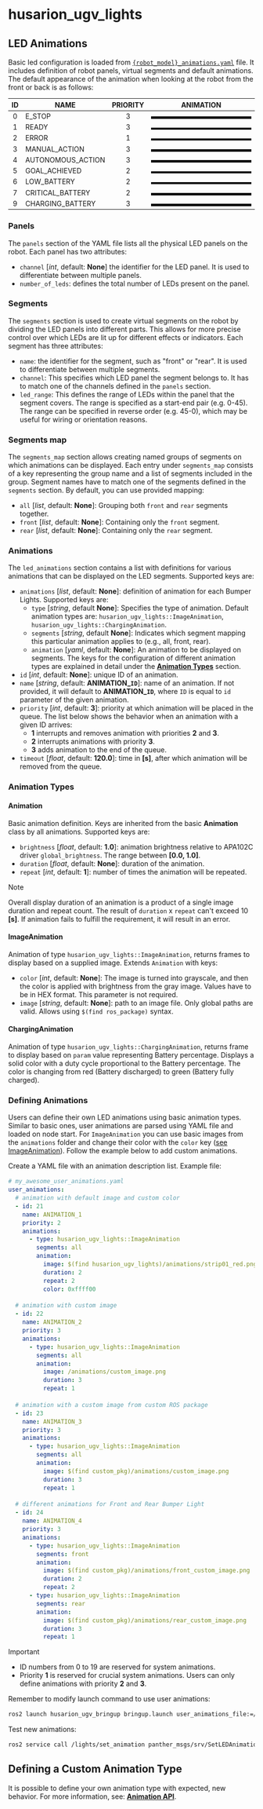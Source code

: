 # husarion_ugv_lights

## LED Animations

Basic led configuration is loaded from [`{robot_model}_animations.yaml`](config) file. It includes definition of robot panels, virtual segments and default animations. The default appearance of the animation when looking at the robot from the front or back is as follows:

|  ID   | NAME              | PRIORITY | ANIMATION                                          |
| :---: | ----------------- | :------: | -------------------------------------------------- |
|   0   | E_STOP            |    3     | ![E_STOP](.docs/E_STOP.webp)                       |
|   1   | READY             |    3     | ![READY](.docs/READY.webp)                         |
|   2   | ERROR             |    1     | ![ERROR](.docs/ERROR.webp)                         |
|   3   | MANUAL_ACTION     |    3     | ![MANUAL_ACTION](.docs/MANUAL_ACTION.webp)         |
|   4   | AUTONOMOUS_ACTION |    3     | ![AUTONOMOUS_ACTION](.docs/AUTONOMOUS_ACTION.webp) |
|   5   | GOAL_ACHIEVED     |    2     | ![GOAL_ACHIEVED](.docs/GOAL_ACHIEVED.webp)         |
|   6   | LOW_BATTERY       |    2     | ![LOW_BATTERY](.docs/LOW_BATTERY.webp)             |
|   7   | CRITICAL_BATTERY  |    2     | ![CRITICAL_BATTERY](.docs/CRITICAL_BATTERY.webp)   |
|   9   | CHARGING_BATTERY  |    3     | ![CHARGING_BATTERY](.docs/CHARGING_BATTERY.webp)   |

### Panels

The `panels` section of the YAML file lists all the physical LED panels on the robot. Each panel has two attributes:

- `channel` [*int*, default: **None**] the identifier for the LED panel. It is used to differentiate between multiple panels.
- `number_of_leds`: defines the total number of LEDs present on the panel.

### Segments

The `segments` section is used to create virtual segments on the robot by dividing the LED panels into different parts. This allows for more precise control over which LEDs are lit up for different effects or indicators. Each segment has three attributes:

- `name`: the identifier for the segment, such as "front" or "rear". It is used to differentiate between multiple segments.
- `channel`: This specifies which LED panel the segment belongs to. It has to match one of the channels defined in the `panels` section.
- `led_range`: This defines the range of LEDs within the panel that the segment covers. The range is specified as a start-end pair (e.g. 0-45). The range can be specified in reverse order (e.g. 45-0), which may be useful for wiring or orientation reasons.

### Segments map

The `segments_map` section allows creating named groups of segments on which animations can be displayed. Each entry under `segments_map` consists of a key representing the group name and a list of segments included in the group. Segment names have to match one of the segments defined in the `segments` section. By default, you can use provided mapping:

- `all` [*list*, default: **None**]: Grouping both `front` and `rear` segments together.
- `front` [*list*, default: **None**]: Containing only the `front` segment.
- `rear` [*list*, default: **None**]: Containing only the `rear` segment.

### Animations

The `led_animations` section contains a list with definitions for various animations that can be displayed on the LED segments. Supported keys are:

- `animations` [*list*, default: **None**]: definition of animation for each Bumper Lights. Supported keys are:
  - `type` [*string*, default **None**]: Specifies the type of animation. Default animation types are: `husarion_ugv_lights::ImageAnimation`, `husarion_ugv_lights::ChargingAnimation`.
  - `segments` [*string*, default **None**]: Indicates which segment mapping this particular animation applies to (e.g., all, front, rear).
  - `animation` [*yaml*, default: **None**]: An animation to be displayed on segments. The keys for the configuration of different animation types are explained in detail under the [**Animation Types**](#animation-types) section.
- `id` [*int*, default: **None**]: unique ID of an animation.
- `name` [*string*, default: **ANIMATION_`ID`**]: name of an animation. If not provided, it will default to **ANIMATION_`ID`**, where `ID` is equal to `id` parameter of the given animation.
- `priority` [*int*, default: **3**]: priority at which animation will be placed in the queue. The list below shows the behavior when an animation with a given ID arrives:
  - **1** interrupts and removes animation with priorities **2** and **3**.
  - **2** interrupts animations with priority **3**.
  - **3** adds animation to the end of the queue.
- `timeout` [*float*, default: **120.0**]: time in **[s]**, after which animation will be removed from the queue.

### Animation Types

#### Animation

Basic animation definition. Keys are inherited from the basic **Animation** class by all animations. Supported keys are:

- `brightness` [*float*, default: **1.0**]: animation brightness relative to APA102C driver `global_brightness`. The range between **[0.0, 1.0]**.
- `duration` [*float*, default: **None**]: duration of the animation.
- `repeat` [*int*, default: **1**]: number of times the animation will be repeated.

> [!NOTE]
> Overall display duration of an animation is a product of a single image duration and repeat count. The result of `duration` x `repeat`  can't exceed 10 **[s]**. If animation fails to fulfill the requirement, it will result in an error.

#### ImageAnimation

Animation of type `husarion_ugv_lights::ImageAnimation`, returns frames to display based on a supplied image. Extends `Animation` with keys:

- `color` [*int*, default: **None**]: The image is turned into grayscale, and then the color is applied with brightness from the gray image. Values have to be in HEX format. This parameter is not required.
- `image` [*string*, default: **None**]: path to an image file. Only global paths are valid. Allows using `$(find ros_package)` syntax.

#### ChargingAnimation

Animation of type `husarion_ugv_lights::ChargingAnimation`, returns frame to display based on `param` value representing Battery percentage. Displays a solid color with a duty cycle proportional to the Battery percentage. The color is changing from red (Battery discharged) to green (Battery fully charged).

### Defining Animations

Users can define their own LED animations using basic animation types. Similar to basic ones, user animations are parsed using YAML file and loaded on node start. For `ImageAnimation` you can use basic images from the `animations` folder and change their color with the `color` key ([see ImageAnimation](#imageanimation)). Follow the example below to add custom animations.

Create a YAML file with an animation description list. Example file:

```yaml
# my_awesome_user_animations.yaml
user_animations:
  # animation with default image and custom color
  - id: 21
    name: ANIMATION_1
    priority: 2
    animations:
      - type: husarion_ugv_lights::ImageAnimation
        segments: all
        animation:
          image: $(find husarion_ugv_lights)/animations/strip01_red.png
          duration: 2
          repeat: 2
          color: 0xffff00

  # animation with custom image
  - id: 22
    name: ANIMATION_2
    priority: 3
    animations:
      - type: husarion_ugv_lights::ImageAnimation
        segments: all
        animation:
          image: /animations/custom_image.png
          duration: 3
          repeat: 1

  # animation with a custom image from custom ROS package
  - id: 23
    name: ANIMATION_3
    priority: 3
    animations:
      - type: husarion_ugv_lights::ImageAnimation
        segments: all
        animation:
          image: $(find custom_pkg)/animations/custom_image.png
          duration: 3
          repeat: 1

  # different animations for Front and Rear Bumper Light
  - id: 24
    name: ANIMATION_4
    priority: 3
    animations:
      - type: husarion_ugv_lights::ImageAnimation
        segments: front
        animation:
          image: $(find custom_pkg)/animations/front_custom_image.png
          duration: 2
          repeat: 2
      - type: husarion_ugv_lights::ImageAnimation
        segments: rear
        animation:
          image: $(find custom_pkg)/animations/rear_custom_image.png
          duration: 3
          repeat: 1
```

> [!IMPORTANT]
>
> - ID numbers from 0 to 19 are reserved for system animations.
> - Priority **1** is reserved for crucial system animations. Users can only define animations with priority **2** and **3**.

Remember to modify launch command to use user animations:

``` bash
ros2 launch husarion_ugv_bringup bringup.launch user_animations_file:=/my_awesome_user_animations.yaml
```

Test new animations:

```bash
ros2 service call /lights/set_animation panther_msgs/srv/SetLEDAnimation "{animation: {id: 0, param: ''}, repeating: true}"
```

## Defining a Custom Animation Type

It is possible to define your own animation type with expected, new behavior. For more information, see: [**Animation API**](LIGHTS_API.md).
